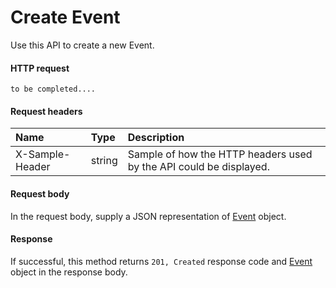 # Create Event

Use this API to create a new Event.
#### HTTP request
```http
to be completed....
```
#### Request headers
| Name       | Type | Description|
|:---------------|:--------|:----------|
| X-Sample-Header  | string  | Sample of how the HTTP headers used by the API could be displayed.|

#### Request body
In the request body, supply a JSON representation of [Event](../api/event.md) object.


#### Response
If successful, this method returns `201, Created` response code and [Event](../resources/event.md) object in the response body.
